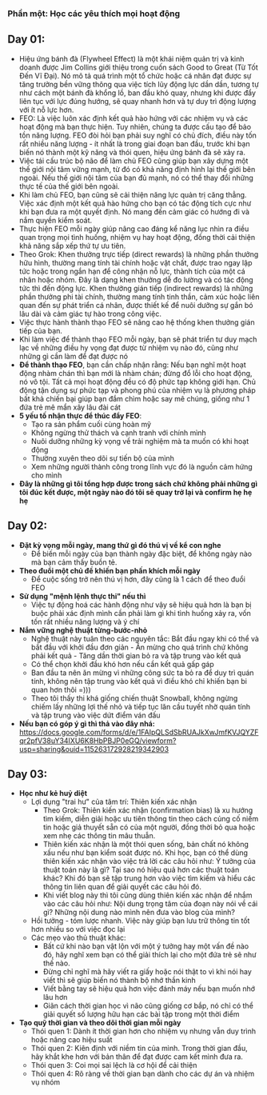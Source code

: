 ### Phần một: Học các yêu thích mọi hoạt động

## Day 01:
- Hiệu ứng bánh đà (Flywheel Effect) là một khái niệm quản trị và kinh doanh được Jim Collins giới thiệu trong cuốn sách Good to Great (Từ Tốt Đến Vĩ Đại). Nó mô tả quá trình một tổ chức hoặc cá nhân đạt được sự tăng trưởng bền vững thông qua việc tích lũy động lực dần dần, tương tự như cách một bánh đà khổng lồ, ban đầu khó quay, nhưng khi được đẩy liên tục với lực đúng hướng, sẽ quay nhanh hơn và tự duy trì động lượng với ít nỗ lực hơn.
- FEO: Là việc luôn xác định kết quả hào hứng với các nhiệm vụ và các hoạt động mà bạn thực hiện. Tuy nhiên, chúng ta được cấu tạo để bảo tồn năng lượng. FEO đòi hỏi bạn phải suy nghĩ có chủ đích, điều này tốn rất nhiều năng lượng - ít nhất là trong giai đoạn ban đầu, trước khi bạn biến nó thành một kỹ năng và thói quen, hiệu ứng bánh đà sẽ xảy ra.
- Việc tái cấu trúc bộ não để làm chủ FEO cũng giúp bạn xây dựng một thế giới nội tâm vững mạnh, từ đó có khả năng định hình lại thế giới bên ngoài. Nếu thế giới nội tâm của bạn đủ mạnh, nó có thể thay đổi những thực tế của thế giới bên ngoài.
- Khi làm chủ FEO, bạn cũng sẽ cải thiện năng lực quản trị căng thẳng. Việc xác định một kết quả hào hứng cho bạn có tác động tích cực như khi bạn đưa ra một quyết định. Nó mang đến cảm giác có hướng đi và nắm quyền kiểm soát.
- Thực hiện FEO mỗi ngày giúp nâng cao đáng kể năng lục nhìn ra điều quan trọng mọi tình huống, nhiệm vụ hay hoạt động, đồng thời cải thiện khả năng sắp xếp thứ tự ưu tiên.
- Theo Grok: Khen thưởng trực tiếp (direct rewards) là những phần thưởng hữu hình, thường mang tính tài chính hoặc vật chất, được trao ngay lập tức hoặc trong ngắn hạn để công nhận nỗ lực, thành tích của một cá nhân hoặc nhóm. Đây là dạng khen thưởng dễ đo lường và có tác động tức thì đến động lực. Khen thưởng gián tiếp (indirect rewards) là những phần thưởng phi tài chính, thường mang tính tinh thần, cảm xúc hoặc liên quan đến sự phát triển cá nhân, được thiết kế để nuôi dưỡng sự gắn bó lâu dài và cảm giác tự hào trong công việc.
- Việc thực hành thành thạo FEO sẽ nâng cao hệ thống khen thưởng gián tiếp của bạn.
- Khi làm việc để thành thạo FEO mỗi ngày, bạn sẽ phát triển tư duy mạch lạc về những điều hy vọng đạt được từ nhiệm vụ nào đó, cũng như những gì cần làm để đạt được nó
- **Để thành thạo FEO**, bạn cần chấp nhận rằng: Nếu bạn nghĩ một hoạt động nhàm chán thì bạn mới là nhàm chán; đừng đổ lỗi cho hoạt động, nó vô tội. Tất cả mọi hoạt động đều có độ phức tạp không giới hạn. Chủ động tận dụng sự phức tạp và phong phú của nhiệm vụ là phương pháp bất khả chiến bại giúp bạn đắm chìm hoặc say mê chúng, giống như 1 đứa trẻ mê mẩn xây lâu đài cát
- **5 yếu tố nhận thực để thúc đẩy FEO**:
    -  Tạo ra sản phẩm cuối cùng hoàn mỹ
    -  Không ngừng thử thách và cạnh tranh với chính mình
    -  Nuôi dưỡng những kỳ vọng về trải nghiệm mà ta muốn có khi hoạt động
    -  Thường xuyên theo dõi sự tiến bộ của mình
    -  Xem những người thành công trong lĩnh vực đó là nguồn cảm hứng cho mình
- **Đây là những gì tôi tổng hợp được trong sách chứ không phải những gì tôi đúc kết được, một ngày nào đó tôi sẽ quay trở lại và confirm hẹ hẹ hẹ**

## Day 02:
- **Đặt kỳ vọng mỗi ngày, mang thứ gì đó thú vị về kể con nghe**
    - Để biến mỗi ngày của bạn thành ngày đặc biệt, để không ngày nào mà bạn cảm thấy buồn tẻ.
- **Theo đuổi một chủ đề khiến bạn phấn khích mỗi ngày**
    - Để cuộc sống trở nên thú vị hơn, đây cũng là 1 cách để theo đuổi FEO
- **Sử dụng "mệnh lệnh thực thi" nếu thì**
    - Việc tự động hoá các hành động như vậy sẽ hiệu quả hơn là bạn bị buộc phải xác định mình cần phải làm gì khi tình huống xảy ra, vốn tốn rất nhiều năng lượng và ý chí
- **Nắm vững nghệ thuật từng-bước-nhỏ**
    - Nghệ thuật này tuân theo các nguyên tắc: Bắt đầu ngay khi có thể và bắt đầu với khởi đầu đơn giản - Ăn mừng cho quá trình chứ không phải kết quả - Tăng dần thời gian bỏ ra và tập trung vào kết quả
    - Có thể chọn khởi đầu khó hơn nếu cần kết quả gấp gáp
    - Ban đầu ta nên ăn mừng vì những công sức ta bỏ ra để duy trì quán tính, không nên tập trung vào kết quả vì điều khó chỉ khiến bạn bi quan hơn thôi =)))
    - Theo tôi thấy thi khá giống chiến thuật Snowball, không ngừng chiếm lấy những lợi thế nhỏ và tiếp tục lăn cầu tuyết nhờ quán tính và tập trung vào việc dứt điểm ván đấu
- **Nếu bạn có góp ý gì thì thả vào đây nhá:** https://docs.google.com/forms/d/e/1FAIpQLSdSbRUAJkXwJmfKVJQYZFqr2pfV38uY34IXU6K8HbPBJP0eGQ/viewform?usp=sharing&ouid=115263172928219342903

## Day 03:
- **Học như kẻ huỷ diệt**
    - Lợi dụng "trai hư" của tâm trí: Thiên kiến xác nhận
        - Theo Grok: Thiên kiến xác nhận (confirmation bias) là xu hướng tìm kiếm, diễn giải hoặc ưu tiên thông tin theo cách củng cố niềm tin hoặc giả thuyết sẵn có của một người, đồng thời bỏ qua hoặc xem nhẹ các thông tin mâu thuẫn.
        - Thiên kiến xác nhận là một thói quen sống, bản chất nó không xấu nếu như bạn kiểm soát được nó. Khi học, bạn có thể dùng thiên kiến xác nhận vào việc trả lời các câu hỏi như: Ý tưởng của thuật toán này là gì? Tại sao nó hiệu quả hơn các thuật toán khác? Khi đó bạn sẽ tập trung hơn vào việc tìm kiếm và hiểu các thông tin liên quan để giải quyết các câu hỏi đó.
        - Khi viết blog này thì tôi cũng dùng thiên kiến xác nhận để nhắm vào các câu hỏi như: Nội dung trọng tâm của đoạn này nói về cái gì? Những nội dung nào mình nên đưa vào blog của mình?
    -  Hồi tưởng - tóm lược nhanh. Việc này giúp bạn lưu trữ thông tin tốt hơn nhiều so với việc đọc lại
    -  Các mẹo vào thủ thuật khác:
        - Bất cứ khi nào bạn vật lộn với một ý tưởng hay một vấn đề nào đó, hãy nghĩ xem bạn có thể giải thích lại cho một đứa trẻ sẽ như thế nào.
        - Đừng chỉ nghĩ mà hãy viết ra giấy hoặc nói thật to vì khi nói hay viết thì sẽ giúp biến nó thành bộ nhớ thần kinh
        - Viết bằng tay sẽ hiệu quả hơn việc đánh máy nếu bạn muốn nhớ lâu hơn
        - Giãn cách thời gian học vì não cũng giống cơ bắp, nó chỉ có thể giải quyết số lượng hữu hạn các bài tập trong một thời điểm
- **Tạo quỹ thời gian và theo dõi thời gian mỗi ngày**
    - Thói quen 1: Dành ít thời gian hơn cho nhiệm vụ nhưng vẫn duy trình hoặc nâng cao hiệu suất
    - Thói quen 2: Kiên định với niềm tin của mình. Trong thời gian đầu, hãy khắt khe hơn với bản thân để đạt được cam kết mình đưa ra.
    - Thói quen 3: Coi mọi sai lệch là cơ hội để cải thiện
    - Thói quen 4: Rõ ràng về thời gian bạn dành cho các dự án và nhiệm vụ nhóm 
